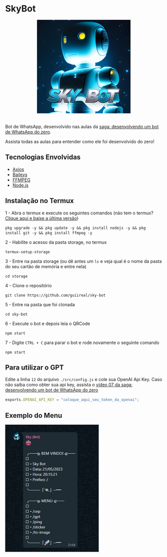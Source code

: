 # SkyBot

<div align="center">
    <img src="./assets/images/skybot.jpeg" width="300">
</div>

<br />

Bot de WhatsApp, desenvolvido nas aulas da [saga: desenvolvendo um bot de WhatsApp do zero](https://www.youtube.com/watch?v=GGm9zx_f8KA&list=PLO39CngmVGafypMifSUo7AueVU7P2_SEC).

Assista todas as aulas para entender como ele foi desenvolvido do zero!

## Tecnologias Envolvidas

- [Axios](https://axios-http.com/ptbr/docs/intro)
- [Baileys](https://github.com/WhiskeySockets/Baileys)
- [FFMPEG](https://ffmpeg.org/)
- [Node.js](https://nodejs.org/en)

## Instalação no Termux

1 - Abra o termux e execute os seguintes comandos (não tem o termux? [Clique aqui e baixe a última versão](https://www.mediafire.com/file/082otphidepx7aq/Termux_0.119.1_aldebaran_dev.apk/file))
```
pkg upgrade -y && pkg update -y && pkg install nodejs -y && pkg install git -y && pkg install ffmpeg -y
```

2 - Habilite o acesso da pasta storage, no termux
```
termux-setup-storage
```

3 - Entre na pasta storage (ou dê antes um `ls` e veja qual é o nome da pasta do seu cartão de memória e entre nela)
```
cd storage
```

4 - Clone o repositório
```
git clone https://github.com/guiireal/sky-bot
```

5 - Entre na pasta que foi clonada
```
cd sky-bot
```

6 - Execute o bot e depois leia o QRCode
```
npm start
```

7 - Digite `CTRL + C` para parar o bot e rode novamente o seguinte comando
```
npm start
```

## Para utilizar o GPT

Edite a linha `12` do arquivo `./src/config.js` e cole sua OpenAI Api Key. Caso não saiba como obter sua api key, assista o [vídeo 07 da saga: desenvolvendo um bot de WhatsApp do zero](https://www.youtube.com/watch?v=a3RNJ1DwN_E&t=352s)

```js
exports.OPENAI_API_KEY = "coloque_aqui_seu_token_da_openai";
```

## Exemplo do Menu

<img src="./assets/images/menu.jpg" width="300">
